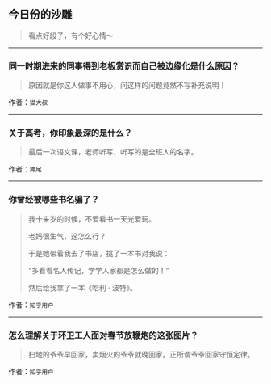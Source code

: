 ## 今日份的沙雕

> 看点好段子，有个好心情～


 
---

### 同一时期进来的同事得到老板赏识而自己被边缘化是什么原因？

> 原因就是你这人做事不用心，问这样的问题竟然不写补充说明！


作者：`猫大叔`

---

### 关于高考，你印象最深的是什么？

> 最后一次语文课，老师听写，听写的是全班人的名字。


作者：`狎尾`

---

### 你曾经被哪些书名骗了？

> 我十来岁的时候，不爱看书一天光爱玩。
> 
> 老妈很生气，这怎么行？
> 
> 于是她带着我去了书店，挑了一本书对我说：
> 
> “多看看名人传记，学学人家都是怎么做的！”
> 
> 然后给我拿了一本《哈利 · 波特》。


作者：`知乎用户`

---

### 怎么理解关于环卫工人面对春节放鞭炮的这张图片？

> 扫地的爷爷早回家，卖烟火的爷爷就晚回家。正所谓爷爷回家守恒定律。


作者：`知乎用户`